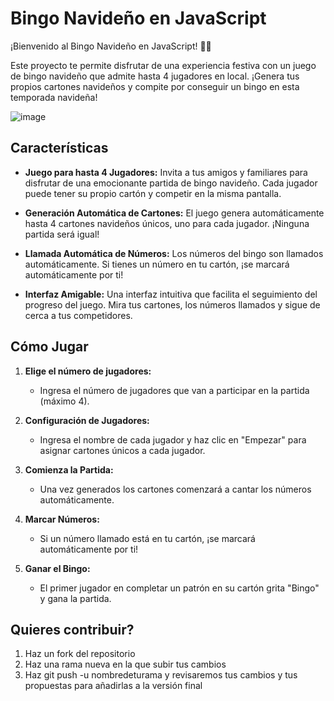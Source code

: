 # Bingo Navideño en JavaScript
¡Bienvenido al Bingo Navideño en JavaScript! 🎅🎄

Este proyecto te permite disfrutar de una experiencia festiva con un juego de bingo navideño que admite hasta 4 jugadores en local. ¡Genera tus propios cartones navideños y compite por conseguir un bingo en esta temporada navideña!

![image](https://github.com/alvarob27/bingo-js/assets/103132738/75913bd3-a7f4-4ea0-a4df-8edc53b87406)

## Características

- **Juego para hasta 4 Jugadores:** Invita a tus amigos y familiares para disfrutar de una emocionante partida de bingo navideño. Cada jugador puede tener su propio cartón y competir en la misma pantalla.

- **Generación Automática de Cartones:** El juego genera automáticamente hasta 4 cartones navideños únicos, uno para cada jugador. ¡Ninguna partida será igual!

- **Llamada Automática de Números:** Los números del bingo son llamados automáticamente. Si tienes un número en tu cartón, ¡se marcará automáticamente por ti!

- **Interfaz Amigable:** Una interfaz intuitiva que facilita el seguimiento del progreso del juego. Mira tus cartones, los números llamados y sigue de cerca a tus competidores.

## Cómo Jugar

1. **Elige el número de jugadores:**
   - Ingresa el número de jugadores que van a participar en la partida (máximo 4).

2. **Configuración de Jugadores:**
   - Ingresa el nombre de cada jugador y haz clic en "Empezar" para asignar cartones únicos a cada jugador.

3. **Comienza la Partida:**
   - Una vez generados los cartones comenzará a cantar los números automáticamente.

4. **Marcar Números:**
   - Si un número llamado está en tu cartón, ¡se marcará automáticamente por ti!

5. **Ganar el Bingo:**
   - El primer jugador en completar un patrón en su cartón grita "Bingo" y gana la partida.

## Quieres contribuir?

1. Haz un fork del repositorio
2. Haz una rama nueva en la que subir tus cambios
3. Haz git push -u nombredeturama y revisaremos tus cambios y tus propuestas para añadirlas a la versión final
